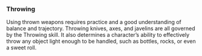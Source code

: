 ### Throwing

Using thrown weapons requires practice and a good understanding of balance and trajectory. Throwing knives, axes, and javelins are all governed by the Throwing skill. It also determines a character’s ability to effectively throw any object light enough to be handled, such as bottles, rocks, or even a sweet roll.